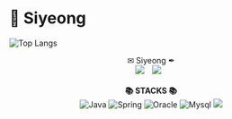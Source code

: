 # 👋 Siyeong

  ![Top Langs](https://github-readme-stats.vercel.app/api/top-langs/?username=Syeong0013&theme=graywhite)

<div align=center> 
  <div>
    <div><a> ✉ Siyeong ✒ </a></div>
    <a href="https://velog.io/@siyeong" target="_blank"><img src="https://img.shields.io/badge/velog-6DB33F?style=flat-square&logo=velog&logoColor=white"/></a>  
    <a href="mailto:siyeong.backend@gmail.com">
      <img src="https://img.shields.io/badge/Gmail-d14836?style=flat-square&logo=Gmail&logoColor=white&link=mailto:siyeong.backend@gmail.com"
           style="height : auto; margin-left : 10px; margin-right : 10px;"/>
    </a>
  </div>
  </br>
  <div>
    <div><b> 📚 STACKS 📚  </b></div>
    <img alt="Java" src ="https://img.shields.io/badge/Java-4479A1.svg?&style=for-the-badge&logo=Java&logoColor=white"/>
    <img alt="Spring" src ="https://img.shields.io/badge/Spring-6DB33F.svg?&style=for-the-badge&logo=Spring&logoColor=white"/>
    <img alt="Oracle" src ="https://img.shields.io/badge/OracleDB-F80000.svg?&style=for-the-badge&logo=Oracle&logoColor=white"/>
    <img alt="Mysql" src ="https://img.shields.io/badge/Mysql-4479A1.svg?&style=for-the-badge&logo=Mysql&logoColor=white"/>
    <img src="https://img.shields.io/badge/flutter-02569B?style=for-the-badge&logo=flutter&logoColor=white">
  </div>
</div>
